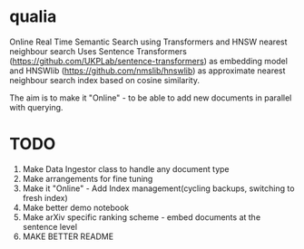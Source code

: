 # qualia
Online Real Time Semantic Search using Transformers and HNSW nearest neighbour search
Uses Sentence Transformers (https://github.com/UKPLab/sentence-transformers) as embedding model
and HNSWlib (https://github.com/nmslib/hnswlib) as approximate nearest neighbour search index based on cosine similarity.

The aim is to make it "Online" - to be able to add new documents in parallel with querying. 

TODO
====

1. Make Data Ingestor class to handle any document type
2. Make arrangements for fine tuning 
3. Make it "Online" - Add Index management(cycling backups, switching to fresh index)
4. Make better demo notebook
5. Make arXiv specific ranking scheme - embed documents at the sentence level
6. MAKE BETTER README
